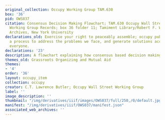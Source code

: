 ```yaml
---
original_collection: Occupy Working Group TAM.630
box: '36'
pid: OWS037
citation: Consensus Decision Making Flowchart; TAM.630 Occupy Wall Street Archives
  Working Group Records; box 36 folder 11; Tamiment Library/Robert F. Wagner Labor
  Archives, New York University
declarations_old: Exercise your right to peaceably assemble; occupy public space;  create
  a process to address the problems we face, and generate solutions accessible to
  everyone.
declarations: '23'
description: A flowchart explaining how consensus based decision making operates
themes_old: Grassroots Organizing and Mutual Aid
themes:
- '4'
order: '36'
layout: occupy_item
collection: occupy
creator: C.T. Lawrence Butler; Occupy Wall Street Working Group
label: ''
image_description: ''
thumbnail: "/img/derivatives/iiif/images/OWS037/full/250,/0/default.jpg"
manifest: "/img/derivatives/iiif/OWS037/manifest.json"
associated_web_archives: ''
---
```

